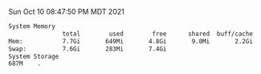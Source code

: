 Sun Oct 10 08:47:50 PM MDT 2021
```bash
System Memory
               total        used        free      shared  buff/cache   available
Mem:           7.7Gi       649Mi       4.8Gi       9.0Mi       2.2Gi       6.7Gi
Swap:          7.6Gi       283Mi       7.4Gi
System Storage
687M	.
```
